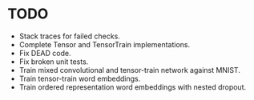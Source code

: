 # TODO

* Stack traces for failed checks.
* Complete Tensor and TensorTrain implementations.
* Fix DEAD code.
* Fix broken unit tests.
* Train mixed convolutional and tensor-train network against MNIST.
* Train tensor-train word embeddings.
* Train ordered representation word embeddings with nested dropout.
